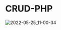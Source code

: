 # CRUD-PHP

![2022-05-25_11-00-34](https://user-images.githubusercontent.com/102160977/170187148-624ce341-8445-446c-9ae9-dd891830dd94.jpg)

